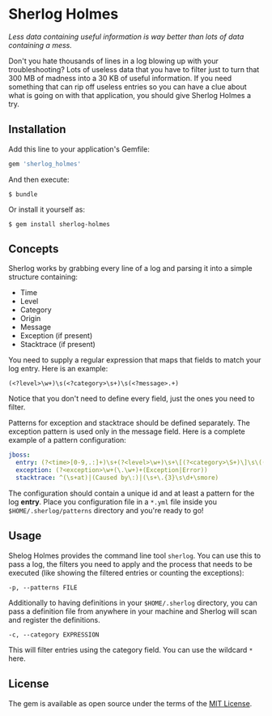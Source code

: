 # Sherlog Holmes

*Less data containing useful information is way better than lots of data containing a mess.*

Don't you hate thousands of lines in a log blowing up with your troubleshooting? Lots of useless data that you have to filter just to turn that 300 MB of madness into a 30 KB of useful information. If you need something that can rip off useless entries so you can have a clue about what is going on with that application, you should give Sherlog Holmes a try.

## Installation

Add this line to your application's Gemfile:

```ruby
gem 'sherlog_holmes'
```

And then execute:

    $ bundle

Or install it yourself as:

    $ gem install sherlog-holmes

## Concepts

Sherlog works by grabbing every line of a log and parsing it into a simple structure containing:

- Time
- Level
- Category
- Origin
- Message
- Exception (if present)
- Stacktrace (if present)

You need to supply a regular expression that maps that fields to match your log entry. Here is an example:

```regexp
(<?level>\w+)\s(<?category>\s+)\s(<?message>.+)
```

Notice that you don't need to define every field, just the ones you need to filter.

Patterns for exception and stacktrace should be defined separately. The exception pattern is used only in the message field. Here is a complete example of a pattern configuration:

```yaml
jboss:
  entry: (?<time>[0-9,.:]+)\s+(?<level>\w+)\s+\[(?<category>\S+)\]\s\((?<origin>[^)]+)\)?\s?(?<message>.+)
  exception: (?<exception>\w+(\.\w+)+(Exception|Error))
  stacktrace: ^(\s+at)|(Caused by\:)|(\s+\.{3}\s\d+\smore)
```

The configuration should contain a unique id and at least a pattern for the log **entry**. Place you configuration file in a `*.yml` file inside you `$HOME/.sherlog/patterns` directory and you're ready to go!

## Usage

Shelog Holmes provides the command line tool `sherlog`. You can use this to pass a log, the filters you need to apply and the process that needs to be executed (like showing the filtered entries or counting the exceptions):

`-p, --patterns FILE`

Additionally to having definitions in your `$HOME/.sherlog` directory, you can pass a definition file from anywhere in your machine and Sherlog will scan and register the definitions.

`-c, --category EXPRESSION`

This will filter entries using the category field. You can use the wildcard `*` here.

## License

The gem is available as open source under the terms of the [MIT License](http://opensource.org/licenses/MIT).

